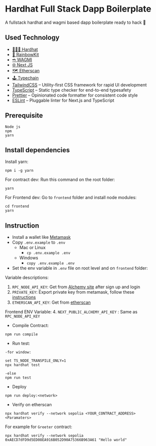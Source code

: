 # Hardhat Full Stack Dapp Boilerplate

A fullstack hardhat and wagmi based dapp boilerplate ready to hack 🙌

## Used Technology
 - [👷🏽‍♂️ Hardhat](https://www.rainbowkit.com/)
 - [🌈 RainbowKit](https://hardhat.org/)
 - [➬ WAGMI](https://wagmi.sh/)
 - [🌐 Next JS](https://nextjs.org/)
 - [🗺 Etherscan](https://etherscan.io/)
 - [🕹 Typechain](https://github.com/dethcrypto/TypeChain)
 - [TailwindCSS](https://tailwindcss.com) – Utility-first CSS framework for rapid UI development
 - [TypeScript](https://www.typescriptlang.org/) – Static type checker for end-to-end typesafety
 - [Prettier](https://prettier.io/) – Opinionated code formatter for consistent code style
 - [ESLint](https://eslint.org/) – Pluggable linter for Next.js and TypeScript

## Prerequisite
```
Node js
npm
yarn
```
## Install dependencies
Install yarn:
```
npm i -g yarn
```
For contract dev:
Run this command on the root folder:
```
yarn
```

For Frontend dev:
Go to `frontend` folder and install node modules:
```
cd frontend
yarn

```

## Instruction
- Install a wallet like [Metamask](https://chrome.google.com/webstore/detail/metamask/nkbihfbeogaeaoehlefnkodbefgpgknn)
- Copy `.env.example` to `.env`
  * Mac or Linux
    * ```cp .env.example .env```
  * Windows
    * ```copy .env.example .env```
- Set the env variable in `.env` file on root level and on `frontend` folder:

Variable descriptions:

1. `RPC_NODE_API_KEY`: Get from [Alchemy site](https://auth.alchemy.com/signup/) after sign up and login
2. `PRIVATE_KEY`: Export private key from metamask, follow these [instructions](https://support.metamask.io/hc/en-us/articles/360015289632-How-to-export-an-account-s-private-key)
3. `ETHERSCAN_API_KEY`: Get from [etherscan](https://etherscan.io/login)

Frontend ENV Variable:
4. `NEXT_PUBLIC_ALCHEMY_API_KEY` : Same as `RPC_NODE_API_KEY` 
- Compile Contract:
```
npm run compile
```
- Run test:
```
-for window:

set TS_NODE_TRANSPILE_ONLY=1
npx hardhat test

-else
npm run test
```
- Deploy
```
npm run deploy:<network>
```
- Verify on etherscan
```
npx hardhat verify --network sepolia <YOUR_CONTRACT_ADDRESS> <Paramaters>
```
For example for `Greeter` contract:
```
npx hardhat verify --network sepolia 0xAECD7dFD9d5ED08EA916B052D90A75366B963A61 "Hello world"
```

